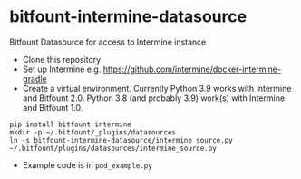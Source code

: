 # bitfount-intermine-datasource
Bitfount Datasource for access to Intermine instance

* Clone this repository
* Set up Intermine e.g. https://github.com/intermine/docker-intermine-gradle
* Create a virtual environment. Currently Python 3.9 works with Intermine and Bitfount 2.0. Python 3.8 (and probably 3.9) work(s) with Intermine and Bitfount 1.0.
```
pip install bitfount intermine
mkdir -p ~/.bitfount/_plugins/datasources
ln -s bitfount-intermine-datasource/intermine_source.py ~/.bitfount/plugins/datasources/intermine_source.py
```

* Example code is in ```pod_example.py```
